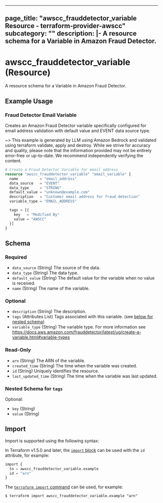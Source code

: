 
---
page_title: "awscc_frauddetector_variable Resource - terraform-provider-awscc"
subcategory: ""
description: |-
  A resource schema for a Variable in Amazon Fraud Detector.
---

# awscc_frauddetector_variable (Resource)

A resource schema for a Variable in Amazon Fraud Detector.

## Example Usage

### Fraud Detector Email Variable

Creates an Amazon Fraud Detector variable specifically configured for email address validation with default value and EVENT data source type.

~> This example is generated by LLM using Amazon Bedrock and validated using terraform validate, apply and destroy. While we strive for accuracy and quality, please note that the information provided may not be entirely error-free or up-to-date. We recommend independently verifying the content.

```terraform
# Create a Fraud Detector Variable for email address
resource "awscc_frauddetector_variable" "email_variable" {
  name          = "email_address"
  data_source   = "EVENT"
  data_type     = "STRING"
  default_value = "unknown@example.com"
  description   = "Customer email address for fraud detection"
  variable_type = "EMAIL_ADDRESS"

  tags = [{
    key   = "Modified By"
    value = "AWSCC"
  }]
}
```

<!-- schema generated by tfplugindocs -->
## Schema

### Required

- `data_source` (String) The source of the data.
- `data_type` (String) The data type.
- `default_value` (String) The default value for the variable when no value is received.
- `name` (String) The name of the variable.

### Optional

- `description` (String) The description.
- `tags` (Attributes List) Tags associated with this variable. (see [below for nested schema](#nestedatt--tags))
- `variable_type` (String) The variable type. For more information see https://docs.aws.amazon.com/frauddetector/latest/ug/create-a-variable.html#variable-types

### Read-Only

- `arn` (String) The ARN of the variable.
- `created_time` (String) The time when the variable was created.
- `id` (String) Uniquely identifies the resource.
- `last_updated_time` (String) The time when the variable was last updated.

<a id="nestedatt--tags"></a>
### Nested Schema for `tags`

Optional:

- `key` (String)
- `value` (String)

## Import

Import is supported using the following syntax:

In Terraform v1.5.0 and later, the [`import` block](https://developer.hashicorp.com/terraform/language/import) can be used with the `id` attribute, for example:

```terraform
import {
  to = awscc_frauddetector_variable.example
  id = "arn"
}
```

The [`terraform import` command](https://developer.hashicorp.com/terraform/cli/commands/import) can be used, for example:

```shell
$ terraform import awscc_frauddetector_variable.example "arn"
```
